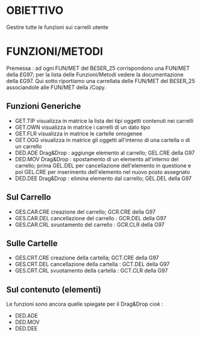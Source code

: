 
# OBIETTIVO
Gestire tutte le funzioni sui carrelli utente

# FUNZIONI/METODI
Premessa :  ad ogni FUN/MET del B£SER_25 corrispondono una FUN/MET della £G97; per la lista delle Funzioni/Metodi vedere la documentazione della £G97.
Qui sotto riportiamo una carrellata delle FUN/MET del B£SER_25 associandole alle FUN/MET della /Copy.

## Funzioni Generiche

- GET.TIP visualizza in matrice la lista dei tipi oggetti contenuti nei carrelli
- GET.OWN visualizza in matrice i carrelli di un dato tipo
- GET.FLR visualizza in matrice le cartelle omogenee
- GET.OGG visualizza in matrice gli oggetti all'interno di una cartella o di un carrello
- DED.ADE Drag&Drop :  aggiunge elemento al carrello; GEL.CRE della G97
- DED.MOV Drag&Drop :  spostamento di un elemento all'interno del carrello; prima GEL.DEL per cancellazione dell'elemento in questione e poi GEL.CRE per inserimento dell'elemento nel nuovo posto assegnato
- DED.DEE Drag&Drop :  elimina elemento dal carrello; GEL.DEL della G97


## Sul Carrello

- GES.CAR.CRE creazione del carrello; GCR.CRE della G97
- GES.CAR.DEL cancellazione del carrello :  GCR.DEL della G97
- GES.CAR.CRL svuotamento del carrello :  GCR.CLR della G97


## Sulle Cartelle

- GES.CRT.CRE creazione della cartella; GCT.CRE della G97
- GES.CRT.DEL cancellazione della cartella :  GCT.DEL della G97
- GES.CRT.CRL svuotamento della cartella :  GCT.CLR della G97


## Sul contenuto (elementi)
Le funzioni sono ancora quelle spiegate per il Drag&Drop cioè : 

- DED.ADE
- DED.MOV
- DED.DEE

